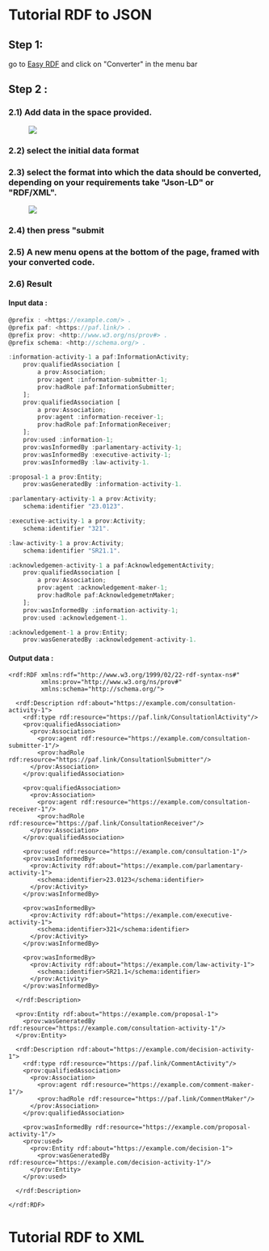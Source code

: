 # Tutorial RDF to JSON

## Step 1:

go to [Easy RDF](https://www.easyrdf.org/) and click on "Converter" in the menu bar 

## Step 2 :

### 2.1) Add data in the space provided.
<figure id="figure">
  <img src="https://github.com/swiss/paf-link/blob/main/img/1.png" />
</figure>


### 2.2) select the initial data format

### 2.3) select the format into which the data should be converted, depending on your requirements take "Json-LD" or "RDF/XML".

<figure id="figure">
  <img src="https://github.com/swiss/paf-link/blob/main/img/2.png" />
</figure>


### 2.4) then press "submit

### 2.5) A new menu opens at the bottom of the page, framed with your converted code.

### 2.6) Result

#### Input data : 
```jsx
@prefix : <https://example.com/> .
@prefix paf: <https://paf.link/> .
@prefix prov: <http://www.w3.org/ns/prov#> .
@prefix schema: <http://schema.org/> .

:information-activity-1 a paf:InformationActivity;
    prov:qualifiedAssociation [
        a prov:Association;
        prov:agent :information-submitter-1;
        prov:hadRole paf:InformationSubmitter;
    ];
    prov:qualifiedAssociation [
        a prov:Association;
        prov:agent :information-receiver-1;
        prov:hadRole paf:InformationReceiver;
    ];
    prov:used :information-1;
    prov:wasInformedBy :parlamentary-activity-1;
    prov:wasInformedBy :executive-activity-1;
    prov:wasInformedBy :law-activity-1.

:proposal-1 a prov:Entity;
    prov:wasGeneratedBy :information-activity-1.

:parlamentary-activity-1 a prov:Activity;
    schema:identifier "23.0123".

:executive-activity-1 a prov:Activity;
    schema:identifier "321".

:law-activity-1 a prov:Activity;
    schema:identifier "SR21.1".

:acknowledgemen-activity-1 a paf:AcknowledgementActivity;
    prov:qualifiedAssociation [
        a prov:Association;
        prov:agent :acknowledgement-maker-1;
        prov:hadRole paf:AcknowledgemetnMaker;
    ];
    prov:wasInformedBy :information-activity-1;
    prov:used :acknowledgement-1.

:acknowledgement-1 a prov:Entity;
    prov:wasGeneratedBy :acknowledgement-activity-1.
```
#### Output data : 

```<?xml version="1.0" encoding="utf-8" ?>
<rdf:RDF xmlns:rdf="http://www.w3.org/1999/02/22-rdf-syntax-ns#"
         xmlns:prov="http://www.w3.org/ns/prov#"
         xmlns:schema="http://schema.org/">

  <rdf:Description rdf:about="https://example.com/consultation-activity-1">
    <rdf:type rdf:resource="https://paf.link/ConsultationlActivity"/>
    <prov:qualifiedAssociation>
      <prov:Association>
        <prov:agent rdf:resource="https://example.com/consultation-submitter-1"/>
        <prov:hadRole rdf:resource="https://paf.link/ConsultationlSubmitter"/>
      </prov:Association>
    </prov:qualifiedAssociation>

    <prov:qualifiedAssociation>
      <prov:Association>
        <prov:agent rdf:resource="https://example.com/consultation-receiver-1"/>
        <prov:hadRole rdf:resource="https://paf.link/ConsultationReceiver"/>
      </prov:Association>
    </prov:qualifiedAssociation>

    <prov:used rdf:resource="https://example.com/consultation-1"/>
    <prov:wasInformedBy>
      <prov:Activity rdf:about="https://example.com/parlamentary-activity-1">
        <schema:identifier>23.0123</schema:identifier>
      </prov:Activity>
    </prov:wasInformedBy>

    <prov:wasInformedBy>
      <prov:Activity rdf:about="https://example.com/executive-activity-1">
        <schema:identifier>321</schema:identifier>
      </prov:Activity>
    </prov:wasInformedBy>

    <prov:wasInformedBy>
      <prov:Activity rdf:about="https://example.com/law-activity-1">
        <schema:identifier>SR21.1</schema:identifier>
      </prov:Activity>
    </prov:wasInformedBy>

  </rdf:Description>

  <prov:Entity rdf:about="https://example.com/proposal-1">
    <prov:wasGeneratedBy rdf:resource="https://example.com/consultation-activity-1"/>
  </prov:Entity>

  <rdf:Description rdf:about="https://example.com/decision-activity-1">
    <rdf:type rdf:resource="https://paf.link/CommentActivity"/>
    <prov:qualifiedAssociation>
      <prov:Association>
        <prov:agent rdf:resource="https://example.com/comment-maker-1"/>
        <prov:hadRole rdf:resource="https://paf.link/CommentMaker"/>
      </prov:Association>
    </prov:qualifiedAssociation>

    <prov:wasInformedBy rdf:resource="https://example.com/proposal-activity-1"/>
    <prov:used>
      <prov:Entity rdf:about="https://example.com/decision-1">
        <prov:wasGeneratedBy rdf:resource="https://example.com/decision-activity-1"/>
      </prov:Entity>
    </prov:used>

  </rdf:Description>

</rdf:RDF>
```
# Tutorial RDF to XML
